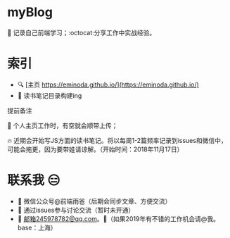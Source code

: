 # myBlog
:memo: 记录自己前端学习；:octocat:分享工作中实战经验。

# 索引
- :mag: [主页 https://eminoda.github.io/](https://eminoda.github.io/)
- :memo: 读书笔记目录构建ing

提前备注

:grimacing: 个人主页工作时，有空就会顺带上传；

:fire: 近期会开始写JS方面的读书笔记。将以每周1-2篇频率记录到issues和微信中，可能会拖更，因为要带娃请谅解。（开始时间：2018年11月17日）

# 联系我 :expressionless: 
- :herb: 微信公众号@前端雨爸（后期会同步文章、方便交流）
- :thought_balloon: 通过issues参与讨论交流（暂时未开通）
- :email: 邮箱245978782@qq.com。（如果2019年有不错的工作机会请@我。base：上海）